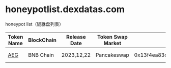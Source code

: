 # honeypotlist.dexdatas.com
honeypot list（貔貅盘列表）

| Token Name | BlockChain | Release Date   | Token Swap Market | Contract Address          | Victims List        | Amount     |
|------------|--------------|-----------------|----------------| ---------------------------|---------------------|------------|
| [AEG](https://www.dextools.io/app/cn/bnb/pair-explorer/0xc199abc722ff3a6fb3a82802b2f9794a0229d929)  | BNB Chain         | 2023,12,22 | Pancakeswap | 0x13f4ea83d0bd40e75c8222255bc855a974568dd4  | tongxiaojun     | 200 USDT |
